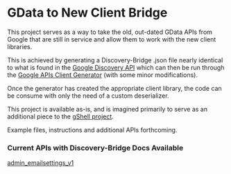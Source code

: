 # GData to New Client Bridge

This project serves as a way to take the old, out-dated GData APIs from Google that are still in service and allow them to work with the new client libraries.

This is achieved by generating a Discovery-Bridge .json file nearly identical to what is found in the [Google Discovery API](https://developers.google.com/discovery/) which can then be run through the [Google APIs Client Generator](https://github.com/google/apis-client-generator) (with some minor modifications).

Once the generator has created the appropriate client library, the code can be consume with only the need of a custom deserializer.

This project is available as-is, and is imagined primarily to serve as an additional piece to the [gShell project](https://github.com/squid808/gShell).

Example files, instructions and additional APIs forthcoming.

### Current APIs with Discovery-Bridge Docs Available
[admin_emailsettings_v1](https://developers.google.com/admin-sdk/email-settings/)
